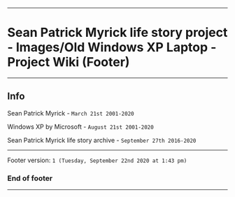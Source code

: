 
***

# Sean Patrick Myrick life story project - Images/Old Windows XP Laptop - Project Wiki (Footer)

***

## Info

Sean Patrick Myrick - `March 21st 2001-2020`

Windows XP by Microsoft - `August 21st 2001-2020`

Sean Patrick Myrick life story archive - `September 27th 2016-2020`

***

Footer version: `1 (Tuesday, September 22nd 2020 at 1:43 pm)`

### End of footer

***
